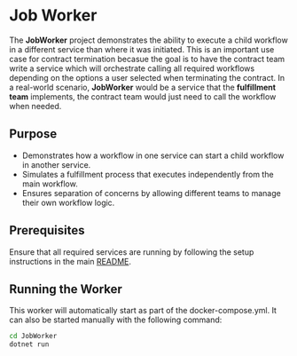 ﻿# Job Worker

The **JobWorker** project demonstrates the ability to execute a child workflow in a different service than where it was initiated. 
This is an important use case for contract termination becasue the goal is to have the contract team write a service which will orchestrate calling all required workflows depending on the options a user selected when terminating the contract. 
In a real-world scenario, **JobWorker** would be a service that the **fulfillment team** implements, the contract team would just need to call the workflow when needed.

## Purpose

- Demonstrates how a workflow in one service can start a child workflow in another service.
- Simulates a fulfillment process that executes independently from the main workflow.
- Ensures separation of concerns by allowing different teams to manage their own workflow logic.

## Prerequisites

Ensure that all required services are running by following the setup instructions in the main [README](../README.md).

## Running the Worker

This worker will automatically start as part of the docker-compose.yml.
It can also be started manually with the following command:

```sh
cd JobWorker
dotnet run
```